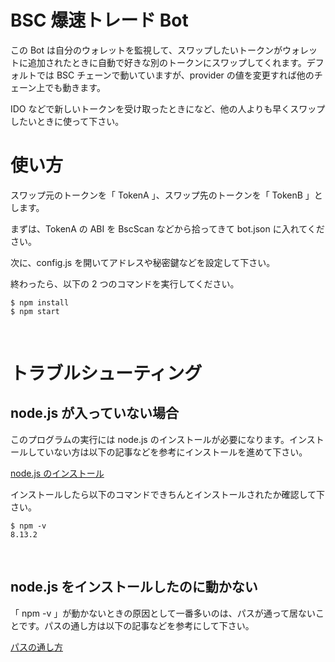# BSC 爆速トレード Bot

この Bot は自分のウォレットを監視して、スワップしたいトークンがウォレットに追加されたときに自動で好きな別のトークンにスワップしてくれます。デフォルトでは BSC チェーンで動いていますが、provider の値を変更すれば他のチェーン上でも動きます。

IDO などで新しいトークンを受け取ったときになど、他の人よりも早くスワップしたいときに使って下さい。

# 使い方

スワップ元のトークンを「 TokenA 」、スワップ先のトークンを「 TokenB 」とします。

まずは、TokenA の ABI を BscScan などから拾ってきて bot.json に入れてください。

次に、config.js を開いてアドレスや秘密鍵などを設定して下さい。

終わったら、以下の 2 つのコマンドを実行してください。

```
$ npm install
$ npm start
```

<br>

# トラブルシューティング

## node.js が入っていない場合

このプログラムの実行には node.js のインストールが必要になります。インストールしていない方は以下の記事などを参考にインストールを進めて下さい。

[node.js のインストール](https://johobase.com/node-js-install-setup/)

インストールしたら以下のコマンドできちんとインストールされたか確認して下さい。

```
$ npm -v
8.13.2
```

<br>

## node.js をインストールしたのに動かない

「 npm -v 」が動かないときの原因として一番多いのは、パスが通って居ないことです。パスの通し方は以下の記事などを参考にして下さい。

[パスの通し方](https://note.affi-sapo-sv.com/nodejs-windows-setting-knowledge.php#noderun)
